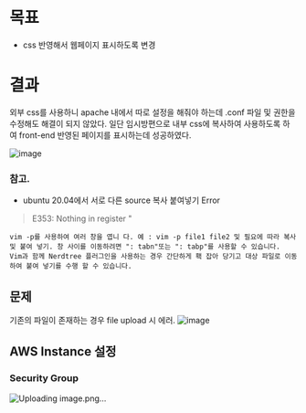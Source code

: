 # 목표
- css 반영해서 웹페이지 표시하도록 변경

# 결과
외부 css를 사용하니 apache 내에서 따로 설정을 해줘야 하는데 .conf 파일 및 권한을 수정해도 해결이 되지 않았다.
일단 임시방편으로 내부 css에 복사하여 사용하도록 하여 front-end 반영된 페이지를 표시하는데 성공하였다.

![image](https://user-images.githubusercontent.com/43158502/119461265-7f0ab500-bd7a-11eb-9818-9e4159eb41cf.png)



### 참고.
- ubuntu 20.04에서 서로 다른 source 복사 붙여넣기 Error

> E353: Nothing in register " 

```
vim -p를 사용하여 여러 창을 엽니 다. 예 : vim -p file1 file2 및 필요에 따라 복사 및 붙여 넣기. 창 사이를 이동하려면 ": tabn"또는 ": tabp"를 사용할 수 있습니다.
Vim과 함께 Nerdtree 플러그인을 사용하는 경우 간단하게 홱 잡아 당기고 대상 파일로 이동하여 붙여 넣기를 수행 할 수 있습니다.
```


## 문제

기존의 파일이 존재하는 경우 file upload 시 에러.
![image](https://user-images.githubusercontent.com/43158502/119474841-8ab0a880-bd87-11eb-953a-f9e69bccb4ad.png)


## AWS Instance 설정

### Security Group

![Uploading image.png…]()
